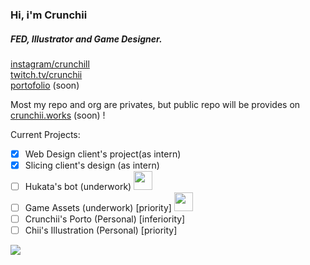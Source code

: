 <h3 align=left>Hi, i'm Crunchii</h3> 
<h5 align=left>FED, Illustrator and Game Designer.</h5>

[instagram/crunchill][ig]<br/>
[twitch.tv/crunchii][tw]<br/>
[portofolio][porto] (soon)

Most my repo and org are privates, but public repo will be provides on [crunchii.works][org] (soon) !

[ig]: https://www.instagram.com/crunchill/
[tw]: https://www.twitch.tv/crunchii
[porto]: #
[org]: https://github.com/crunchii-works

Current Projects:

- [X] Web Design client's project(as intern)
- [X] Slicing client's design (as intern)
- [ ] Hukata's bot (underwork) <img src="https://media.giphy.com/media/v1.Y2lkPTc5MGI3NjExMzQzZWU1NTkxNmIyZmUxMjcwM2Q3ZGZkNGYyYzJjNTEwNzU4MDZkNyZlcD12MV9pbnRlcm5hbF9naWZzX2dpZklkJmN0PXM/tnoLsntSFnI4yH9ndn/giphy.gif" width="30"> 
- [ ] Game Assets (underwork) [priority]  <img src="https://media.giphy.com/media/v1.Y2lkPTc5MGI3NjExMzQzZWU1NTkxNmIyZmUxMjcwM2Q3ZGZkNGYyYzJjNTEwNzU4MDZkNyZlcD12MV9pbnRlcm5hbF9naWZzX2dpZklkJmN0PXM/tnoLsntSFnI4yH9ndn/giphy.gif" width="30"> 
- [ ] Crunchii's Porto (Personal) [inferiority]
- [ ] Chii's Illustration (Personal) [priority]

[![](https://el-psy-congroo-mohi.glitch.me/count.svg)](https://glitch.com/~el-psy-congroo-mohi)
